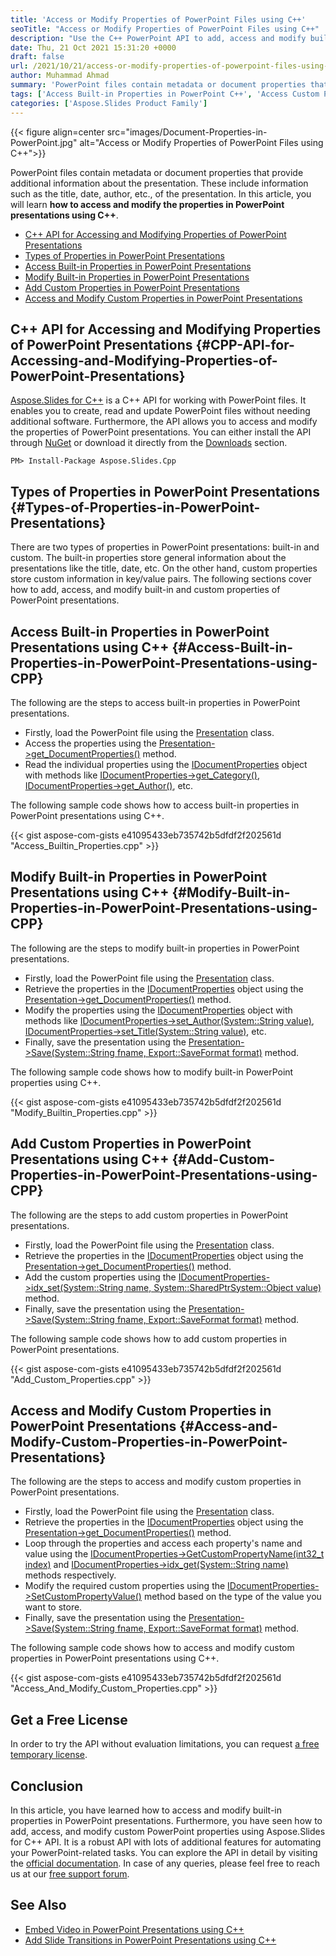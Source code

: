 ```yaml
---
title: 'Access or Modify Properties of PowerPoint Files using C++'
seoTitle: "Access or Modify Properties of PowerPoint Files using C++"
description: "Use the C++ PowerPoint API to add, access and modify built-in and custom document properties in PowerPoint presentations using C++."
date: Thu, 21 Oct 2021 15:31:20 +0000
draft: false
url: /2021/10/21/access-or-modify-properties-of-powerpoint-files-using-cpp/
author: Muhammad Ahmad
summary: 'PowerPoint files contain metadata or document properties that provide additional information about the presentation. These include information such as the title, date, author, etc., of the presentation. In this article, you will learn **how to access and modify the properties in PowerPoint presentations using C++**.'
tags: ['Access Built-in Properties in PowerPoint C++', 'Access Custom Properties in PowerPoint C++', 'Add Custom Properties in PowerPoint C++', 'Modify Built-in Properties in PowerPoint C++', 'Modify Custom Properties in PowerPoint C++']
categories: ['Aspose.Slides Product Family']
---
```




{{< figure align=center src="images/Document-Properties-in-PowerPoint.jpg" alt="Access or Modify Properties of PowerPoint Files using C++">}}


PowerPoint files contain metadata or document properties that provide additional information about the presentation. These include information such as the title, date, author, etc., of the presentation. In this article, you will learn **how to access and modify the properties in PowerPoint presentations using C++**.

*   [C++ API for Accessing and Modifying Properties of PowerPoint Presentations][1]
*   [Types of Properties in PowerPoint Presentations][2]
*   [Access Built-in Properties in PowerPoint Presentations][3]
*   [Modify Built-in Properties in PowerPoint Presentations][4]
*   [Add Custom Properties in PowerPoint Presentations][5]
*   [Access and Modify Custom Properties in PowerPoint Presentations][6]

## C++ API for Accessing and Modifying Properties of PowerPoint Presentations {#CPP-API-for-Accessing-and-Modifying-Properties-of-PowerPoint-Presentations}

[Aspose.Slides for C++][7] is a C++ API for working with PowerPoint files. It enables you to create, read and update PowerPoint files without needing additional software. Furthermore, the API allows you to access and modify the properties of PowerPoint presentations. You can either install the API through [NuGet][8] or download it directly from the [Downloads][9] section.

```
PM> Install-Package Aspose.Slides.Cpp
```

## Types of Properties in PowerPoint Presentations {#Types-of-Properties-in-PowerPoint-Presentations}

There are two types of properties in PowerPoint presentations: built-in and custom. The built-in properties store general information about the presentations like the title, date, etc. On the other hand, custom properties store custom information in key/value pairs. The following sections cover how to add, access, and modify built-in and custom properties of PowerPoint presentations.

## Access Built-in Properties in PowerPoint Presentations using C++ {#Access-Built-in-Properties-in-PowerPoint-Presentations-using-CPP}

The following are the steps to access built-in properties in PowerPoint presentations.

*   Firstly, load the PowerPoint file using the [Presentation][10] class.
*   Access the properties using the [Presentation->get\_DocumentProperties()][11] method.
*   Read the individual properties using the [IDocumentProperties][12] object with methods like [IDocumentProperties->get\_Category()][13], [IDocumentProperties->get\_Author()][14], etc.

The following sample code shows how to access built-in properties in PowerPoint presentations using C++.

{{< gist aspose-com-gists e41095433eb735742b5dfdf2f202561d "Access_Builtin_Properties.cpp" >}}

## Modify Built-in Properties in PowerPoint Presentations using C++ {#Modify-Built-in-Properties-in-PowerPoint-Presentations-using-CPP}

The following are the steps to modify built-in properties in PowerPoint presentations.

*   Firstly, load the PowerPoint file using the [Presentation][15] class.
*   Retrieve the properties in the [IDocumentProperties][16] object using the [Presentation->get\_DocumentProperties()][17] method.
*   Modify the properties using the [IDocumentProperties][18] object with methods like [IDocumentProperties->set\_Author(System::String value)][19], [IDocumentProperties->set\_Title(System::String value)][20], etc.
*   Finally, save the presentation using the [Presentation->Save(System::String fname, Export::SaveFormat format)][21] method.

The following sample code shows how to modify built-in PowerPoint properties using C++.

{{< gist aspose-com-gists e41095433eb735742b5dfdf2f202561d "Modify_Builtin_Properties.cpp" >}}

## Add Custom Properties in PowerPoint Presentations using C++ {#Add-Custom-Properties-in-PowerPoint-Presentations-using-CPP}

The following are the steps to add custom properties in PowerPoint presentations.

*   Firstly, load the PowerPoint file using the [Presentation][22] class.
*   Retrieve the properties in the [IDocumentProperties][23] object using the [Presentation->get\_DocumentProperties()][24] method.
*   Add the custom properties using the [IDocumentProperties->idx\_set(System::String name, System::SharedPtr<System::Object> value)][25] method.
*   Finally, save the presentation using the [Presentation->Save(System::String fname, Export::SaveFormat format)][26] method.

The following sample code shows how to add custom properties in PowerPoint presentations.

{{< gist aspose-com-gists e41095433eb735742b5dfdf2f202561d "Add_Custom_Properties.cpp" >}}

## Access and Modify Custom Properties in PowerPoint Presentations {#Access-and-Modify-Custom-Properties-in-PowerPoint-Presentations}

The following are the steps to access and modify custom properties in PowerPoint presentations.

*   Firstly, load the PowerPoint file using the [Presentation][27] class.
*   Retrieve the properties in the [IDocumentProperties][28] object using the [Presentation->get\_DocumentProperties()][29] method.
*   Loop through the properties and access each property's name and value using the [IDocumentProperties->GetCustomPropertyName(int32\_t index)][30] and [IDocumentProperties->idx\_get(System::String name)][31] methods respectively.
*   Modify the required custom properties using the [IDocumentProperties->SetCustomPropertyValue()][32] method based on the type of the value you want to store.
*   Finally, save the presentation using the [Presentation->Save(System::String fname, Export::SaveFormat format)][33] method.

The following sample code shows how to access and modify custom properties in PowerPoint presentations using C++.

{{< gist aspose-com-gists e41095433eb735742b5dfdf2f202561d "Access_And_Modify_Custom_Properties.cpp" >}}

## Get a Free License

In order to try the API without evaluation limitations, you can request [a free temporary license][34].

## Conclusion

In this article, you have learned how to access and modify built-in properties in PowerPoint presentations. Furthermore, you have seen how to add, access, and modify custom PowerPoint properties using Aspose.Slides for C++ API. It is a robust API with lots of additional features for automating your PowerPoint-related tasks. You can explore the API in detail by visiting the [official documentation][35]. In case of any queries, please feel free to reach us at our [free support forum][36].

## See Also

*   [Embed Video in PowerPoint Presentations using C++][37]
*   [Add Slide Transitions in PowerPoint Presentations using C++][38]




[1]: #CPP-API-for-Accessing-and-Modifying-Properties-of-PowerPoint-Presentations
[2]: #Types-of-Properties-in-PowerPoint-Presentations
[3]: #Access-Built-in-Properties-in-PowerPoint-Presentations-using-CPP
[4]: #Modify-Built-in-Properties-in-PowerPoint-Presentations-using-CPP
[5]: #Add-Custom-Properties-in-PowerPoint-Presentations-using-CPP
[6]: #Access-and-Modify-Custom-Properties-in-PowerPoint-Presentations
[7]: https://products.aspose.com/slides/cpp
[8]: https://www.nuget.org/packages/Aspose.Slides.Cpp
[9]: https://downloads.aspose.com/slides/cpp
[10]: https://apireference.aspose.com/slides/cpp/class/aspose.slides.presentation
[11]: https://apireference.aspose.com/slides/cpp/class/aspose.slides.presentation#a40a03eb17a9904ff80063f6df714c402
[12]: https://apireference.aspose.com/slides/cpp/class/aspose.slides.i_document_properties
[13]: https://apireference.aspose.com/slides/cpp/class/aspose.slides.i_document_properties#acea84e0d96a3fa4dd5c18e4c39baf63f
[14]: https://apireference.aspose.com/slides/cpp/class/aspose.slides.i_document_properties#a9060ad8ff6fdf44a6bf7c2f86a1551bd
[15]: https://apireference.aspose.com/slides/cpp/class/aspose.slides.presentation
[16]: https://apireference.aspose.com/slides/cpp/class/aspose.slides.i_document_properties
[17]: https://apireference.aspose.com/slides/cpp/class/aspose.slides.presentation#a40a03eb17a9904ff80063f6df714c402
[18]: https://apireference.aspose.com/slides/cpp/class/aspose.slides.i_document_properties
[19]: https://apireference.aspose.com/slides/cpp/class/aspose.slides.i_document_properties#a5196195772184dfab679defe42e30d74
[20]: https://apireference.aspose.com/slides/cpp/class/aspose.slides.i_document_properties#aaa50a12098b437503992a76916d0c7c5
[21]: https://apireference.aspose.com/slides/cpp/class/aspose.slides.presentation#afcd59ec697bf05c10f78c3869de2ec9e
[22]: https://apireference.aspose.com/slides/cpp/class/aspose.slides.presentation
[23]: https://apireference.aspose.com/slides/cpp/class/aspose.slides.i_document_properties
[24]: https://apireference.aspose.com/slides/cpp/class/aspose.slides.presentation#a40a03eb17a9904ff80063f6df714c402
[25]: https://apireference.aspose.com/slides/cpp/class/aspose.slides.i_document_properties#ab4a1ea577aed49917841e170b29fe971
[26]: https://apireference.aspose.com/slides/cpp/class/aspose.slides.presentation#afcd59ec697bf05c10f78c3869de2ec9e
[27]: https://apireference.aspose.com/slides/cpp/class/aspose.slides.presentation
[28]: https://apireference.aspose.com/slides/cpp/class/aspose.slides.i_document_properties
[29]: https://apireference.aspose.com/slides/cpp/class/aspose.slides.presentation#a40a03eb17a9904ff80063f6df714c402
[30]: https://apireference.aspose.com/slides/cpp/class/aspose.slides.i_document_properties#a71d28c68406a23b9542a93626d579456
[31]: https://apireference.aspose.com/slides/cpp/class/aspose.slides.i_document_properties#a56c14fe8ac59a9e8678b9f61dd16cfc5
[32]: https://apireference.aspose.com/slides/cpp/class/aspose.slides.i_document_properties#a7e0d0bb0c76e18da43f5e171c304649a
[33]: https://apireference.aspose.com/slides/cpp/class/aspose.slides.presentation#afcd59ec697bf05c10f78c3869de2ec9e
[34]: https://purchase.aspose.com/temporary-license
[35]: https://docs.aspose.com/slides/cpp/
[36]: https://forum.aspose.com/c/slides/11
[37]: https://blog.aspose.com/2021/10/15/embed-video-in-powerpoint-presentations-using-cpp/
[38]: https://blog.aspose.com/2021/10/14/add-slide-transitions-in-powerpoint-presentations-using-cpp/




